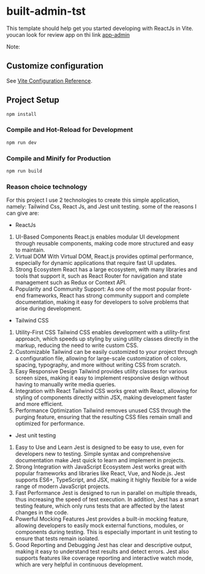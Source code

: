 # built-admin-tst

This template should help get you started developing with ReactJs in Vite.
youcan look for review app on thi link [app-admin](https://angular-guidance.web.app/)  
>
Note: 

## Customize configuration
See [Vite Configuration Reference](https://vitejs.dev/config/).

## Project Setup

```sh
npm install
```

### Compile and Hot-Reload for Development

```sh
npm run dev
```

### Compile and Minify for Production

```sh
npm run build
```

### Reason choice technology 
For this project I use 2 technologies to create this simple application, namely: Tailwind Css, React Js, and Jest unit testing.
some of the reasons I can give are:

- ReactJs
1. UI-Based Components
React.js enables modular UI development through reusable components, making code more structured and easy to maintain.
2. Virtual DOM
With Virtual DOM, React.js provides optimal performance, especially for dynamic applications that require fast UI updates.
3. Strong Ecosystem
React has a large ecosystem, with many libraries and tools that support it, such as React Router for navigation and state management such as Redux or Context API.
4. Popularity and Community Support:
As one of the most popular front-end frameworks, React has strong community support and complete documentation, making it easy for developers to solve problems that arise during development.

- Tailwind CSS
1. Utility-First CSS
Tailwind CSS enables development with a utility-first approach, which speeds up styling by using utility classes directly in the markup, reducing the need to write custom CSS.
2. Customizable
Tailwind can be easily customized to your project through a configuration file, allowing for large-scale customization of colors, spacing, typography, and more without writing CSS from scratch.
3. Easy Responsive Design
Tailwind provides utility classes for various screen sizes, making it easy to implement responsive design without having to manually write media queries.
4. Integration with React
Tailwind CSS works great with React, allowing for styling of components directly within JSX, making development faster and more efficient.
5. Performance Optimization
Tailwind removes unused CSS through the purging feature, ensuring that the resulting CSS files remain small and optimized for performance.

- Jest unit testing
1. Easy to Use and Learn
Jest is designed to be easy to use, even for developers new to testing. Simple syntax and comprehensive documentation make Jest quick to learn and implement in projects.
2. Strong Integration with JavaScript Ecosystem
Jest works great with popular frameworks and libraries like React, Vue, and Node.js. Jest supports ES6+, TypeScript, and JSX, making it highly flexible for a wide range of modern JavaScript projects.
3. Fast Performance
Jest is designed to run in parallel on multiple threads, thus increasing the speed of test execution. In addition, Jest has a smart testing feature, which only runs tests that are affected by the latest changes in the code.
4. Powerful Mocking Features
Jest provides a built-in mocking feature, allowing developers to easily mock external functions, modules, or components during testing. This is especially important in unit testing to ensure that tests remain isolated.
5. Good Reporting and Debugging
Jest has clear and descriptive output, making it easy to understand test results and detect errors. Jest also supports features like coverage reporting and interactive watch mode, which are very helpful in continuous development.

